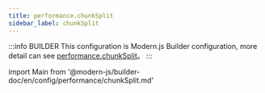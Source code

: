 ```yaml
---
title: performance.chunkSplit
sidebar_label: chunkSplit
---
```


:::info BUILDER
This configuration is Modern.js Builder configuration, more detail can see [performance.chunkSplit](https://modernjs.dev/builder/zh/api/config-performance.html#performance-chunksplit)。
:::

import Main from '@modern-js/builder-doc/en/config/performance/chunkSplit.md'

<Main />
